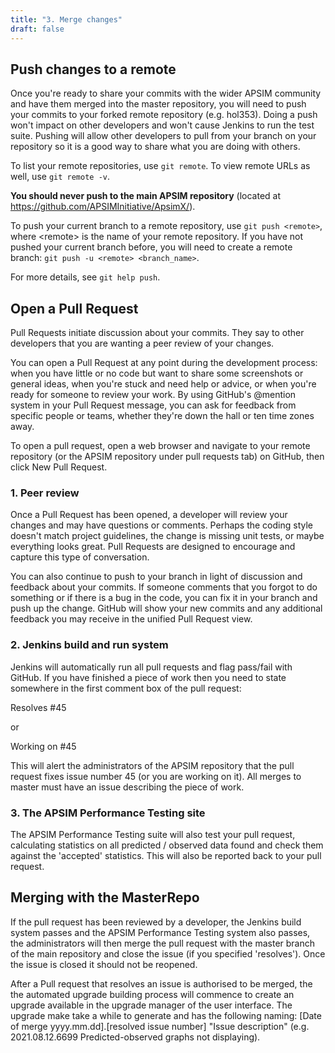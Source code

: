 ```yaml
---
title: "3. Merge changes"
draft: false
---
```


## Push changes to a remote

Once you're ready to share your commits with the wider APSIM community and have them merged into the master repository, you will need to push your commits to your forked remote repository (e.g. hol353). Doing a push won't impact on other developers and won't cause Jenkins to run the test suite. Pushing will allow other developers to pull from your branch on your repository so it is a good way to share what you are doing with others.

To list your remote repositories, use ```git remote```. To view remote URLs as well, use ```git remote -v```. 

**You should never push to the main APSIM repository** (located at https://github.com/APSIMInitiative/ApsimX/).

To push your current branch to a remote repository, use ```git push <remote>```, where \<remote\> is the name of your remote repository. If you have not pushed your current branch before, you will need to create a remote branch: ```git push -u <remote> <branch_name>```.

For more details, see ````git help push````.

## Open a Pull Request

Pull Requests initiate discussion about your commits. They say to other developers that you are wanting a peer review of your changes.

You can open a Pull Request at any point during the development process: when you have little or no code but want to share some screenshots or general ideas, when you're stuck and need help or advice, or when you're ready for someone to review your work. By using GitHub's @mention system in your Pull Request message, you can ask for feedback from specific people or teams, whether they're down the hall or ten time zones away.

To open a pull request, open a web browser and navigate to your remote repository (or the APSIM repository under pull requests tab) on GitHub, then click New Pull Request.

### 1. Peer review

Once a Pull Request has been opened, a developer will review your changes and may have questions or comments. Perhaps the coding style doesn't match project guidelines, the change is missing unit tests, or maybe everything looks great. Pull Requests are designed to encourage and capture this type of conversation.

You can also continue to push to your branch in light of discussion and feedback about your commits. If someone comments that you forgot to do something or if there is a bug in the code, you can fix it in your branch and push up the change. GitHub will show your new commits and any additional feedback you may receive in the unified Pull Request view.

### 2. Jenkins build and run system

Jenkins will automatically run all pull requests and flag pass/fail with GitHub. If you have finished a piece of work then you need to state somewhere in the first comment box of the pull request:

Resolves #45

or 

Working on #45

This will alert the administrators of the APSIM repository that the pull request fixes issue number 45 (or you are working on it). All merges to master must have an issue describing the piece of work.

### 3. The APSIM Performance Testing site

The APSIM Performance Testing suite will also test your pull request, calculating statistics on all predicted / observed data found and check them against the 'accepted' statistics. This will also be reported back to your pull request. 

## Merging with the MasterRepo

If the pull request has been reviewed by a developer, the Jenkins build system passes and the APSIM Performance Testing system also passes, the administrators will then merge the pull request with the master branch of the main repository and close the issue (if you specified 'resolves'). Once the issue is closed it should not be reopened.

After a Pull request that resolves an issue is authorised to be merged, the the automated upgrade building process will commence to create an upgrade available in the upgrade manager of the user interface. The upgrade make take a while to generate and has the following naming: [Date of merge yyyy.mm.dd].[resolved issue number] "Issue description" (e.g. 2021.08.12.6699 Predicted-observed graphs not displaying).
